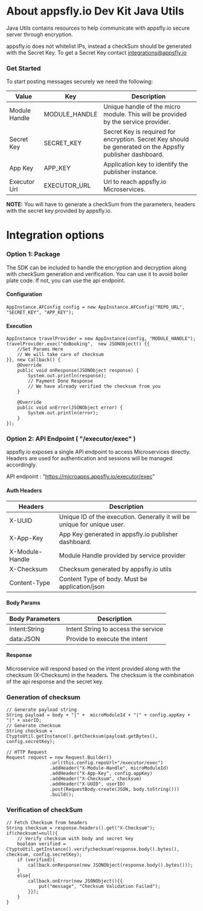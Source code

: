 # About appsfly.io Dev Kit Java Utils
Java Utils contains resources to help communicate with appsfly.io secure server through encryption. 

appsfly.io does not whitelist IPs, instead a checkSum should be generated with the Secret Key. To get a Secret Key contact integrations@appsfly.io

###  Get Started
To start posting messages securely we need the following:


| Value | Key | Description |
| --- | --- | --- |
| Module Handle | MODULE_HANDLE | Unique handle of the micro module. This will be provided by the service provider. |
| Secret Key | SECRET_KEY | Secret Key is required for encryption. Secret Key should be generated on the Appsfly publisher dashboard. |
| App Key | APP_KEY | Application key to identify the publisher instance. |
| Executor Url | EXECUTOR_URL | Url to reach appsfly.io Microservices. |


  **NOTE:** You will have to generate a checkSum from the parameters, headers with the secret key provided by appsfly.io.

# Integration options  
### Option 1: Package
The SDK can be included to handle the encryption and decryption along with checkSum generation and verification.
You can use it to avoid boiler plate code. If not, you can use the api endpoint.

#### Configuration
```
AppInstance.AFConfig config = new AppInstance.AFConfig("REPO_URL", "SECRET_KEY", "APP_KEY");
```  
#### Execution
```
AppInstance travelProvider = new AppInstance(config, "MODULE_HANDLE");
travelProvider.exec("doBooking",  new JSONObject() {{
    //Set Params Here
    // We will take care of checksum
}}, new Callback() {
    @Override
    public void onResponse(JSONObject response) {
        System.out.println(response);
        // Payment Done Response
        // We have already verified the checksum from you
    }

    @Override
    public void onError(JSONObject error) {
        System.out.println(error);
    }
});
```

### Option 2: API Endpoint ( "/executor/exec" )

appsfly.io exposes a single API endpoint to access Microservices directly. Headers are used for authentication and sessions will be managed accordingly.

API endpoint : "https://microapps.appsfly.io/executor/exec"

#### Auth Headers

| Headers | Description |
| --- | --- |
| X-UUID | Unique ID of the execution. Generally it will be unique for unique user. |
| X-App-Key | App Key generated in appsfly.io publisher dashboard. |
| X-Module-Handle | Module Handle provided by service provider |
| X-Checksum | Checksum generated by appsfly.io utils |
| Content-Type | Content Type of body. Must be application/json |

#### Body Params

| Body Parameters | Description |
| --- | --- |
| Intent:String | Intent String to access the service |
| data:JSON | Provide to execute the intent |

#### Response

Microservice will respond based on the intent provided along with the checksum (X-Checksum) in the headers. The checksum is the combination of the api response and the secret key.

### Generation of checksum

```
// Generate payload string
String payload = body + "|" +  microModuleId + "|" + config.appKey + "|" + userID;
// Generate checksum
String checksum = CtyptoUtil.getInstance().getChecksum(payload.getBytes(), config.secretKey);

// HTTP Request
Request request = new Request.Builder()
                .url(this.config.repoUrl+"/executor/exec")
                .addHeader("X-Module-Handle", microModuleId)
                .addHeader("X-App-Key", config.appKey)
                .addHeader("X-Checksum", checksum)
                .addHeader("X-UUID", userID)
                .post(RequestBody.create(JSON, body.toString()))
                .build();
```

### Verification of checkSum

```
// Fetch Checksum from headers
String checksum = response.headers().get("X-Checksum");
if(checksum!=null){
    // Verify checksum with body and secret key
    boolean verified = CtyptoUtil.getInstance().verifychecksum(response.body().bytes(), checksum, config.secretKey);
    if (verified){
        callback.onResponse(new JSONObject(response.body().bytes()));
    }
    else{
        callback.onError(new JSONObject(){{
            put("message", "Checksum Validation Failed");
        }});
    }
}
``` 
